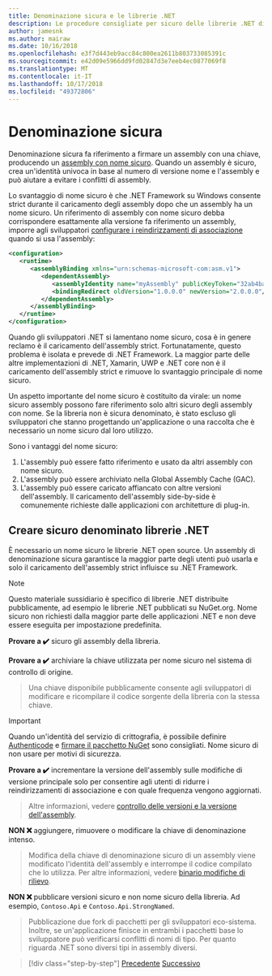 ```yaml
---
title: Denominazione sicura e le librerie .NET
description: Le procedure consigliate per sicuro delle librerie .NET di denominazione.
author: jamesnk
ms.author: mairaw
ms.date: 10/16/2018
ms.openlocfilehash: e3f7d443eb9acc84c800ea2611b803733085391c
ms.sourcegitcommit: e42d09e5966dd9fd02847d3e7eeb4ec0877069f8
ms.translationtype: MT
ms.contentlocale: it-IT
ms.lasthandoff: 10/17/2018
ms.locfileid: "49372806"
---
```

# <a name="strong-naming"></a>Denominazione sicura

Denominazione sicura fa riferimento a firmare un assembly con una chiave, producendo un [assembly con nome sicuro](../../framework/app-domains/strong-named-assemblies.md). Quando un assembly è sicuro, crea un'identità univoca in base al numero di versione nome e l'assembly e può aiutare a evitare i conflitti di assembly.

Lo svantaggio di nome sicuro è che .NET Framework su Windows consente strict durante il caricamento degli assembly dopo che un assembly ha un nome sicuro. Un riferimento di assembly con nome sicuro debba corrispondere esattamente alla versione fa riferimento un assembly, imporre agli sviluppatori [configurare i reindirizzamenti di associazione](../../framework/configure-apps/redirect-assembly-versions.md) quando si usa l'assembly:

```xml
<configuration>
   <runtime>
      <assemblyBinding xmlns="urn:schemas-microsoft-com:asm.v1">
         <dependentAssembly>
            <assemblyIdentity name="myAssembly" publicKeyToken="32ab4ba45e0a69a1" culture="neutral" />
            <bindingRedirect oldVersion="1.0.0.0" newVersion="2.0.0.0"/>
         </dependentAssembly>
      </assemblyBinding>
   </runtime>
</configuration>
```

Quando gli sviluppatori .NET si lamentano nome sicuro, cosa è in genere reclamo è il caricamento dell'assembly strict. Fortunatamente, questo problema è isolata e prevede di .NET Framework. La maggior parte delle altre implementazioni di .NET, Xamarin, UWP e .NET core non è il caricamento dell'assembly strict e rimuove lo svantaggio principale di nome sicuro.

Un aspetto importante del nome sicuro è costituito da virale: un nome sicuro assembly possono fare riferimento solo altri sicuro degli assembly con nome. Se la libreria non è sicura denominato, è stato escluso gli sviluppatori che stanno progettando un'applicazione o una raccolta che è necessario un nome sicuro dal loro utilizzo.

Sono i vantaggi del nome sicuro:

1. L'assembly può essere fatto riferimento e usato da altri assembly con nome sicuro.
2. L'assembly può essere archiviato nella Global Assembly Cache (GAC).
3. L'assembly può essere caricato affiancato con altre versioni dell'assembly. Il caricamento dell'assembly side-by-side è comunemente richieste dalle applicazioni con architetture di plug-in.

## <a name="create-strong-named-net-libraries"></a>Creare sicuro denominato librerie .NET

È necessario un nome sicuro le librerie .NET open source. Un assembly di denominazione sicura garantisce la maggior parte degli utenti può usarla e solo il caricamento dell'assembly strict influisce su .NET Framework.

> [!NOTE]
> Questo materiale sussidiario è specifico di librerie .NET distribuite pubblicamente, ad esempio le librerie .NET pubblicati su NuGet.org. Nome sicuro non richiesti dalla maggior parte delle applicazioni .NET e non deve essere eseguita per impostazione predefinita.

**Provare a ✔️** sicuro gli assembly della libreria.

**Provare a ✔️** archiviare la chiave utilizzata per nome sicuro nel sistema di controllo di origine.

> Una chiave disponibile pubblicamente consente agli sviluppatori di modificare e ricompilare il codice sorgente della libreria con la stessa chiave.

> [!IMPORTANT]
> Quando un'identità del servizio di crittografia, è possibile definire [Authenticode](/windows-hardware/drivers/install/authenticode) e [firmare il pacchetto NuGet](/nuget/create-packages/sign-a-package) sono consigliati. Nome sicuro di non usare per motivi di sicurezza.

**Provare a ✔️** incrementare la versione dell'assembly sulle modifiche di versione principale solo per consentire agli utenti di ridurre i reindirizzamenti di associazione e con quale frequenza vengono aggiornati.

> Altre informazioni, vedere [controllo delle versioni e la versione dell'assembly](./versioning.md#assembly-version).

**NON ❌** aggiungere, rimuovere o modificare la chiave di denominazione intenso.

> Modifica della chiave di denominazione sicuro di un assembly viene modificato l'identità dell'assembly e interrompe il codice compilato che lo utilizza. Per altre informazioni, vedere [binario modifiche di rilievo](./breaking-changes.md#binary-breaking-change).

**NON ❌** pubblicare versioni sicuro e non nome sicuro della libreria. Ad esempio, `Contoso.Api` e `Contoso.Api.StrongNamed`.

> Pubblicazione due fork di pacchetti per gli sviluppatori eco-sistema. Inoltre, se un'applicazione finisce in entrambi i pacchetti base lo sviluppatore può verificarsi conflitti di nomi di tipo. Per quanto riguarda .NET sono diversi tipi in assembly diversi.

>[!div class="step-by-step"]
[Precedente](./cross-platform-targeting.md)
[Successivo](./nuget.md)
